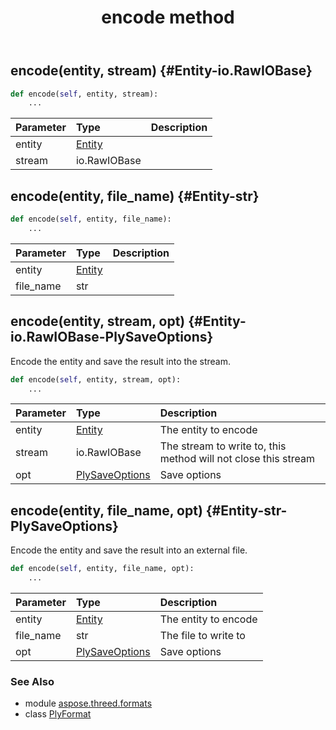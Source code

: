 ﻿---
title: encode method
second_title: Aspose.3D for Python via .NET API References
description: 
type: docs
weight: 60
url: /python-net/aspose.threed.formats/plyformat/encode/
is_root: false
---

## encode(entity, stream) {#Entity-io.RawIOBase}





```python
def encode(self, entity, stream):
    ...
```


| Parameter | Type | Description |
| :- | :- | :- |
| entity | [Entity](/3d/python-net/aspose.threed/entity) |  |
| stream | io.RawIOBase |  |


## encode(entity, file_name) {#Entity-str}





```python
def encode(self, entity, file_name):
    ...
```


| Parameter | Type | Description |
| :- | :- | :- |
| entity | [Entity](/3d/python-net/aspose.threed/entity) |  |
| file_name | str |  |


## encode(entity, stream, opt) {#Entity-io.RawIOBase-PlySaveOptions}

Encode the entity and save the result into the stream.



```python
def encode(self, entity, stream, opt):
    ...
```


| Parameter | Type | Description |
| :- | :- | :- |
| entity | [Entity](/3d/python-net/aspose.threed/entity) | The entity to encode |
| stream | io.RawIOBase | The stream to write to, this method will not close this stream |
| opt | [PlySaveOptions](/3d/python-net/aspose.threed.formats/plysaveoptions) | Save options |


## encode(entity, file_name, opt) {#Entity-str-PlySaveOptions}

Encode the entity and save the result into an external file.



```python
def encode(self, entity, file_name, opt):
    ...
```


| Parameter | Type | Description |
| :- | :- | :- |
| entity | [Entity](/3d/python-net/aspose.threed/entity) | The entity to encode |
| file_name | str | The file to write to |
| opt | [PlySaveOptions](/3d/python-net/aspose.threed.formats/plysaveoptions) | Save options |



### See Also
* module [aspose.threed.formats](../../)
* class [PlyFormat](/3d/python-net/aspose.threed.formats/plyformat)
